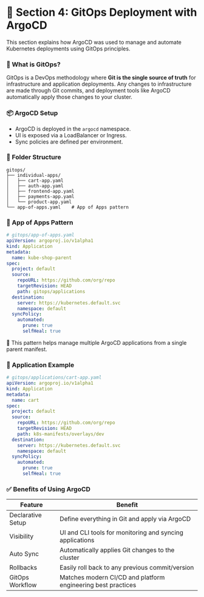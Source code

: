 # 🚀 Section 4: GitOps Deployment with ArgoCD

This section explains how ArgoCD was used to manage and automate Kubernetes deployments using GitOps principles.

### 🔁 What is GitOps?

GitOps is a DevOps methodology where **Git is the single source of truth** for infrastructure and application deployments. Any changes to infrastructure are made through Git commits, and deployment tools like ArgoCD automatically apply those changes to your cluster.

### 📦 ArgoCD Setup

* ArgoCD is deployed in the `argocd` namespace.
* UI is exposed via a LoadBalancer or Ingress.
* Sync policies are defined per environment.

### 📁 Folder Structure

```
gitops/
├── individual-apps/
│   ├── cart-app.yaml
│   ├── auth-app.yaml
│   ├── frontend-app.yaml
│   ├── payments-app.yaml
│   └── product-app.yaml
└── app-of-apps.yaml    # App of Apps pattern
```

### 🔄 App of Apps Pattern

```yaml
# gitops/app-of-apps.yaml
apiVersion: argoproj.io/v1alpha1
kind: Application
metadata:
  name: kube-shop-parent
spec:
  project: default
  source:
    repoURL: https://github.com/org/repo
    targetRevision: HEAD
    path: gitops/applications
  destination:
    server: https://kubernetes.default.svc
    namespace: default
  syncPolicy:
    automated:
      prune: true
      selfHeal: true
```

🎯 This pattern helps manage multiple ArgoCD applications from a single parent manifest.

### 🔗 Application Example

```yaml
# gitops/applications/cart-app.yaml
apiVersion: argoproj.io/v1alpha1
kind: Application
metadata:
  name: cart
spec:
  project: default
  source:
    repoURL: https://github.com/org/repo
    targetRevision: HEAD
    path: k8s-manifests/overlays/dev
  destination:
    server: https://kubernetes.default.svc
    namespace: default
  syncPolicy:
    automated:
      prune: true
      selfHeal: true
```

### ✅ Benefits of Using ArgoCD

| Feature           | Benefit                                                      |
| ----------------- | ------------------------------------------------------------ |
| Declarative Setup | Define everything in Git and apply via ArgoCD                |
| Visibility        | UI and CLI tools for monitoring and syncing applications     |
| Auto Sync         | Automatically applies Git changes to the cluster             |
| Rollbacks         | Easily roll back to any previous commit/version              |
| GitOps Workflow   | Matches modern CI/CD and platform engineering best practices |

